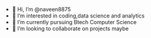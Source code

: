 - 👋 Hi, I’m @naveen8875
- 👀 I’m interested in coding,data science and analytics 
- 🌱 I’m currently pursuing Btech Computer Science
- 💞️ I’m looking to collaborate on projects maybe

<!---
naveen8875/naveen8875 is a ✨ special ✨ repository because its `README.md` (this file) appears on your GitHub profile.
You can click the Preview link to take a look at your changes.
--->
